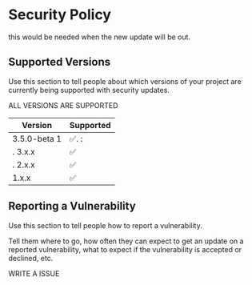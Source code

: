 # Security Policy
this would be needed when the new update will be out.
## Supported Versions

Use this section to tell people about which versions of your project are
currently being supported with security updates.

ALL VERSIONS ARE SUPPORTED

|      Version | Supported          |
|      ------- | ------------------ |
|3.5.0-beta 1  | ✅.              : |
|.     3.x.x   | ✅                 |
|.     2.x.x   | :white_check_mark: |
|      1.x.x   | ✅                 |

## Reporting a Vulnerability

Use this section to tell people how to report a vulnerability.

Tell them where to go, how often they can expect to get an update on a
reported vulnerability, what to expect if the vulnerability is accepted or
declined, etc.

WRITE A ISSUE
